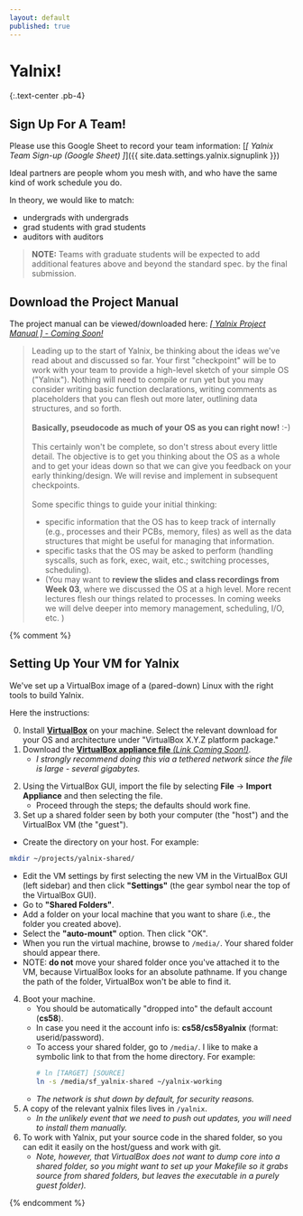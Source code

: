 ```yaml
---
layout: default
published: true
---
```


# Yalnix!
{:.text-center .pb-4}

## Sign Up For A Team!

Please use this Google Sheet to record your team information:
[_[ Yalnix Team Sign-up (Google Sheet) ]_]({{ site.data.settings.yalnix.signuplink }})

Ideal partners are people whom you mesh with,
and who have the same kind of work schedule you do.

In theory, we would like to match:
- undergrads with undergrads
- grad students with grad students
- auditors with auditors

> **NOTE:** Teams with graduate students will be expected to add additional features above and beyond the standard spec. by the final submission.


## Download the Project Manual

The project manual can be viewed/downloaded here: [_[ Yalnix Project Manual ] - Coming Soon!_](#YalnixManualComingSoon)

> Leading up to the start of Yalnix, be thinking about the ideas we've read about and discussed so far.
> Your first "checkpoint" will be to work with your team to provide a high-level sketch of your simple OS ("Yalnix").
> Nothing will need to compile or run yet but you may consider writing basic function declarations, writing comments as placeholders that you can flesh out more later, outlining data structures, and so forth.
> <br/>
> <br/>
> **Basically, pseudocode as much of your OS as you can right now!** :-)
> <br/>
> <br/>
> This certainly won't be complete, so don't stress about every little detail.
> The objective is to get you thinking about the OS as a whole and to get your ideas down so that we can give you feedback on your early thinking/design.
> We will revise and implement in subsequent checkpoints.
> <br/>
> <br/>
> Some specific things to guide your initial thinking:
> - specific information that the OS has to keep track of internally (e.g., processes and their PCBs, memory, files) as well as the data structures that might be useful for managing that information.
> - specific tasks that the OS may be asked to perform (handling syscalls, such as fork, exec, wait, etc.; switching processes, scheduling).
> - (You may want to **review the slides and class recordings from Week 03**, where we discussed the OS at a high level. More recent lectures flesh our things related to processes. In coming weeks we will delve deeper into memory management, scheduling, I/O, etc. )

{% comment %}

## Setting Up Your VM for Yalnix

We've set up a VirtualBox image of a (pared-down) Linux with the right tools to build Yalnix.

Here the instructions:

0. Install [**VirtualBox**](https://www.virtualbox.org/wiki/Downloads) on your machine. Select the relevant download for your OS and architecture under "VirtualBox X.Y.Z platform package."
1. Download the [**VirtualBox appliance file** _(Link Coming Soon!)_]().
   - _I strongly recommend doing this via a tethered network since the file is large - several gigabytes._
  <!-- ``` -->
  <!-- # the VM appliance file lives in the CS NFS -->
  <!-- # e.g., use scp to download -->
  <!-- /net/ifs-users/cs58/yalnix/vbox/cs58-F19-v1.ova -->
  <!-- ``` -->
2. Using the VirtualBox GUI, import the file by selecting **File** &rarr; **Import Appliance** and then selecting the file.
   - Proceed through the steps; the defaults should work fine.
3. Set up a shared folder seen by both your computer (the "host") and the VirtualBox VM (the "guest").
  - Create the directory on your host. For example:
  ```bash
  mkdir ~/projects/yalnix-shared/
  ```
  - Edit the VM settings by first selecting the new VM in the VirtualBox GUI (left sidebar) and then click **"Settings"** (the gear symbol near the top of the VirtualBox GUI).
  - Go to **"Shared Folders"**.
  - Add a folder on your local machine that you want to share (i.e., the folder you created above).
  - Select the **"auto-mount"** option. Then click "OK".
  - When you run the virtual machine, browse to `/media/`. Your shared folder should appear there.
  - NOTE: **do not** move your shared folder once you've attached it to the VM, because VirtualBox looks for an absolute pathname. If you change the path of the folder, VirtualBox won't be able to find it.
4. Boot your machine.
   - You should be automatically "dropped into" the default account (**cs58**).
   - In case you need it the account info is: **cs58/cs58yalnix** (format: userid/password).
   - To access your shared folder, go to `/media/`. I like to make a symbolic link to that from the home directory. For example:
     ```bash
     # ln [TARGET] [SOURCE]
     ln -s /media/sf_yalnix-shared ~/yalnix-working
     ```
   - _The network is shut down by default, for security reasons._
5. A copy of the relevant yalnix files lives in `/yalnix`.
   - _In the unlikely event that we need to push out updates, you will need to install them manually._
6. To work with Yalnix, put your source code in the shared folder, so you can edit it easily on the host/guess and work with git.
   - _Note, however, that VirtualBox does not want to dump core into a shared folder, so you might want to set up your Makefile so it grabs source from shared folders, but leaves the executable in a purely guest folder)._

{% endcomment %}

